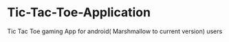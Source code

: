 # Tic-Tac-Toe-Application
Tic Tac Toe gaming App for android( Marshmallow to current version) users 
